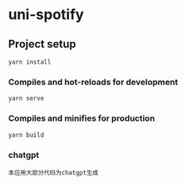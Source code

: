 # uni-spotify

## Project setup
```
yarn install
```

### Compiles and hot-reloads for development
```
yarn serve
```

### Compiles and minifies for production
```
yarn build
```

### chatgpt

```
本应用大部分代码为chatgpt生成
```
